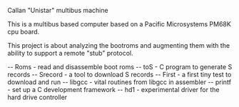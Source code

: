 Callan "Unistar" multibus machine

This is a multibus based computer based on a
Pacific Microsystems PM68K cpu board.

This project is about analyzing the bootroms and
augmenting them with the ability to support a
remote "stub" protocol.

-- Roms - read and disassemble boot roms
-- toS - C program to generate S records
-- Srecord - a tool to download S records
-- First - a first tiny test to download and run
-- libgcc - vital routines from libgcc in assembler
-- printf - set up a C development framework
-- hd1 - experimental driver for the hard drive controller
